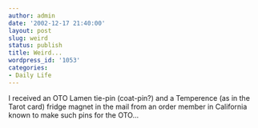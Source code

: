 ```yaml
---
author: admin
date: '2002-12-17 21:40:00'
layout: post
slug: weird
status: publish
title: Weird...
wordpress_id: '1053'
categories:
- Daily Life
---
```

I received an OTO Lamen tie-pin (coat-pin?) and a Temperence (as in the Tarot card) fridge magnet in the mail from an order member in California known to make such pins for the OTO...
